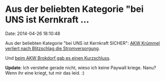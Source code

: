 Aus der beliebten Kategorie \"bei UNS ist Kernkraft \...
========================================================

Date: 2014-04-26 18:10:48

Aus der beliebten Kategorie \"bei UNS ist Kernkraft SICHER\": [AKW
Krümmel verliert nach Blitzschlag die
Stromversorgung](http://www.abendblatt.de/region/article127242648/Blitz-legte-Stromversorgung-des-Atomkraftwerks-Kruemmel-lahm.html).

Und [beim AKW Brokdorf gab es einen
Kurzschluss](http://www.abendblatt.de/newsticker/dpa_nt/regioline_nt/hamburgschleswigholstein_nt/article127263984/Kurzschluss-an-Schaltanlage-im-AKW-Brokdorf.html).

**Update**: Ich verstehe gerade nicht, wieso ich keine Paywall kriege.
Nanu? Wenn ihr eine kriegt, tut mir das leid. :)
